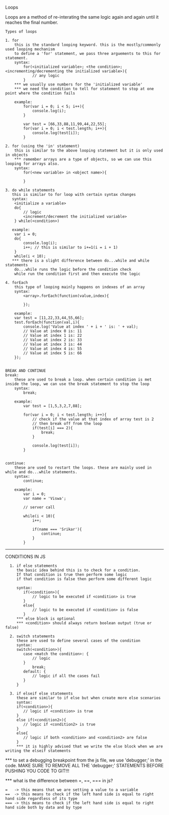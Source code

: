 Loops

Loops are a method of re-interating the same logic again and again until it reaches the final number.


    Types of loops
    
    1. for
        this is the standard looping keyword. this is the mostly/commonly used looping mechanism
        to define a 'for' statement, we pass three arguements to this for statement.
        syntax:
            for(<initialized variable>; <the condition>; <incrementing/decrementing the initialized variable>){
                // any logic
            }
        *** we usually use numbers for the 'initialized variable'
        *** we need the condition to tell for statement to stop at one point where the condition fails
        
        example:
            for(var i = 0; i < 5; i++){
                console.log(i);
            }
            
            var test = [66,33,88,11,99,44,22,55];
            for(var i = 0; i < test.length; i++){
                console.log(test[i]);
            }
            
    2. for (using the 'in' statement)
        this is similar to the above looping statement but it is only used in objects
        *** remember arrays are a type of objects, so we can use this looping for arrays also.
        syntax:
            for(<new variable> in <object name>){
                
            }
         
    3. do while statements
       this is similar to for loop with certain syntax changes
       syntax:
        <initialize a variable>
        do{
            // logic
            <increment/decrement the initialized variable>
        } while(<condition>)
        
       example:
        var i = 0;
        do{
            console.log(i);
            i++; // this is similar to i+=1(i = i + 1)
        }
        while(i < 10);
       *** there is a slight difference between do...while and while statements
        do...while runs the logic before the condition check
        while run the condition first and then execute the logic
        
    4. forEach
        this type of looping mainly happens on indexes of an array
        syntax:
            <array>.forEach(function(value,index){
            
            });
        
        example:
        var test = [11,22,33,44,55,66];
        test.forEach(function(val,i){
            console.log('Value at index ' + i + ' is: ' + val);
            // Value at index 0 is: 11
            // Value at index 1 is: 22
            // Value at index 2 is: 33
            // Value at index 3 is: 44
            // Value at index 4 is: 55
            // Value at index 5 is: 66
        });
        
 
    BREAK AND CONTINUE
    break:
        these are used to break a loop. when certain condition is met inside the loop, we can use the break statement to stop the loop
        syntax:
            break;
            
        example:
            var test = [1,5,3,2,7,88];
            
            for(var i = 0; i < test.length; i++){
                // check if the value at that index of array test is 2
                // then break off from the loop
                if(test[i] === 2){
                    break;
                }
                
                console.log(test[i]);
            }
            
            
    continue:
        these are used to restart the loops. these are mainly used in while and do...while statements.
        syntax:
            continue;
        
        example:
            var i = 0;
            var name = 'Viswa';
            
            // server call
            
            while(i < 10){
                i++;
                
                if(name === 'Srikar'){
                    continue;
                }
            }
______________________________________________________________________________________________________________________
            
CONDITIONS IN JS
            
      1. if else statements
         the basic idea behind this is to check for a condition. 
         If that condition is true then perform some logic
         if that condition is false then perform some different logic
         
         syntax:
            if(<condition>){
                // logic to be executed if <condition> is true
            }
            else{
                // logic to be executed if <condition> is false
            }
         *** else block is optional  
         *** <condition> should always return boolean output (true or false)
         
      2. switch statements
         these are used to define several cases of the condition
         syntax:
         switch(<condition>){
            case <match the condition>: {
                // logic
            }
                break;
            default: {
                // logic if all the cases fail
            }    
         }
         
      3. if elseif else statements
         these are similar to if else but when create more else scenarios
         syntax:
         if(<condition>){
            // logic if <condition> is true
         }
         else if(<condition2>){
            // logic if <condition2> is true
         }
         else{
            // logic if both <condition> and <condition2> are false
         }
         *** it is highly advised that we write the else block when we are writing the elseif statements   
        
*** to set a debugging breakpoint from the js file, we use 'debugger;' in the code. 
    MAKE SURE TO REMOVE ALL THE 'debugger;' STATEMENTS BEFORE PUSHING YOU CODE TO GIT!!!
    
*** what is the difference between =, ==, === in js?
    
    =   -> this means that we are setting a value to a variable
    ==  -> this means to check if the left hand side is equal to right hand side regardless of its type
    === -> this means to check if the left hand side is equal to right hand side both by data and by type